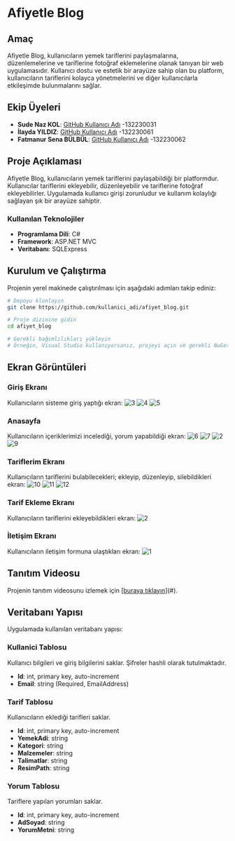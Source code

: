 # Afiyetle Blog

## Amaç
Afiyetle Blog, kullanıcıların yemek tariflerini paylaşmalarına, düzenlemelerine ve tariflerine fotoğraf eklemelerine olanak tanıyan bir web uygulamasıdır. Kullanıcı dostu ve estetik bir arayüze sahip olan bu platform, kullanıcıların tariflerini kolayca yönetmelerini ve diğer kullanıcılarla etkileşimde bulunmalarını sağlar.
## Ekip Üyeleri
- **Sude Naz KOL**: [GitHub Kullanıcı Adı](https://github.com/SudeNazKol)
-132230031
- **İlayda YILDIZ**: [GitHub Kullanıcı Adı](https://github.com/ilaydayildizz)
-132230061
- **Fatmanur Sena BÜLBÜL**: [GitHub Kullanıcı Adı](https://github.com/bulbulsena)
-132230062

## Proje Açıklaması
Afiyetle Blog, kullanıcıların yemek tariflerini paylaşabildiği bir platformdur. Kullanıcılar tariflerini ekleyebilir, düzenleyebilir ve tariflerine fotoğraf ekleyebilirler. Uygulamada kullanıcı girişi zorunludur ve kullanım kolaylığı sağlayan şık bir arayüze sahiptir.

### Kullanılan Teknolojiler
- **Programlama Dili**: C#
- **Framework**: ASP.NET MVC
- **Veritabanı**: SQLExpress

## Kurulum ve Çalıştırma
Projenin yerel makinede çalıştırılması için aşağıdaki adımları takip ediniz:

```bash
# Depoyu klonlayın
git clone https://github.com/kullanici_adi/afiyet_blog.git

# Proje dizinine gidin
cd afiyet_blog

# Gerekli bağımlılıkları yükleyin
# Örneğin, Visual Studio kullanıyorsanız, projeyi açın ve gerekli NuGet paketlerini yükleyin
```

## Ekran Görüntüleri

### Giriş Ekranı
Kullanıcıların sisteme giriş yaptığı ekran:
![3](https://github.com/user-attachments/assets/50b8d733-6da3-48e2-bba9-2516f106cf42)
![4](https://github.com/user-attachments/assets/587fc329-f937-4308-9c04-d098349a45b7)
![5](https://github.com/user-attachments/assets/2f6c153c-5e6b-480e-aa00-d1e36a2238a3)
### Anasayfa
Kullanıcıların içeriklerimizi incelediği, yorum yapabildiği ekran:
![6](https://github.com/user-attachments/assets/db1ba922-3b65-4138-a1e7-95f37434277d)
![7](https://github.com/user-attachments/assets/0022ef4b-1702-431f-b6e0-19c542e0ca48)
![2](https://github.com/user-attachments/assets/60239e9e-a468-4e71-bde0-cb45c344e94d)
![9](https://github.com/user-attachments/assets/10e253ff-c252-4685-916c-fbaf5f8b2b02)

### Tariflerim Ekranı
Kullanıcıların tariflerini bulabilecekleri; ekleyip, düzenleyip, silebildikleri ekran:
![10](https://github.com/user-attachments/assets/de9725c0-7f34-4b34-b418-f1c84836fe1b)
![11](https://github.com/user-attachments/assets/50a32acf-2b80-49dd-ae3f-83640fda756b)
![12](https://github.com/user-attachments/assets/4b6f12ec-eb78-486a-bcda-81662bcbb06e)

### Tarif Ekleme Ekranı
Kullanıcıların tariflerini ekleyebildikleri ekran:
![2](https://github.com/user-attachments/assets/6dfe0eb7-a6db-450f-a936-4b10201772b9)

### İletişim Ekranı
Kullanıcıların iletişim formuna ulaştıkları ekran:
![1](https://github.com/user-attachments/assets/704c3282-7c06-4d06-a4a2-d9a8c9ab5a9e)

## Tanıtım Videosu
Projenin tanıtım videosunu izlemek için [[buraya tıklayın](https://youtu.be/gSP3RnQ9Bvo)](#).

## Veritabanı Yapısı
Uygulamada kullanılan veritabanı yapısı:

### Kullanici Tablosu
Kullanıcı bilgileri ve giriş bilgilerini saklar. Şifreler hashli olarak tutulmaktadır.
- **Id**: int, primary key, auto-increment
- **Email**: string (Required, EmailAddress)

### Tarif Tablosu
Kullanıcıların eklediği tarifleri saklar.
- **Id**: int, primary key, auto-increment
- **YemekAdi**: string
- **Kategori**: string
- **Malzemeler**: string
- **Talimatlar**: string
- **ResimPath**: string

### Yorum Tablosu
Tariflere yapılan yorumları saklar.
- **Id**: int, primary key, auto-increment
- **AdSoyad**: string
- **YorumMetni**: string
